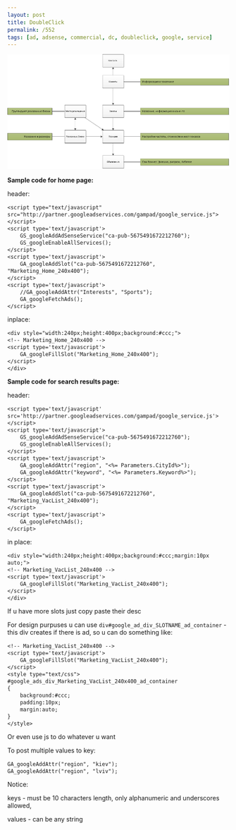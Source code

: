 ```yaml
---
layout: post
title: DoubleClick
permalink: /552
tags: [ad, adsense, commercial, dc, doubleclick, google, service]
---
```


![screenshot](/images/wp/DoubleClick.png)

**Sample code for home page:**

header:

    <script type="text/javascript" src="http://partner.googleadservices.com/gampad/google_service.js"></script>
    <script type='text/javascript'>
        GS_googleAddAdSenseService("ca-pub-5675491672212760");
        GS_googleEnableAllServices();
    </script>
    <script type='text/javascript'>
        GA_googleAddSlot("ca-pub-5675491672212760", "Marketing_Home_240x400");
    </script>
    <script type='text/javascript'>
        //GA_googleAddAttr("Interests", "Sports");
        GA_googleFetchAds();
    </script>

inplace:

    <div style="width:240px;height:400px;background:#ccc;">
    <!-- Marketing_Home_240x400 -->
    <script type='text/javascript'>
        GA_googleFillSlot("Marketing_Home_240x400");
    </script>
    </div>

**Sample code for search results page:**

header:

    <script type='text/javascript' src='http://partner.googleadservices.com/gampad/google_service.js'>
    </script>
    <script type='text/javascript'>
        GS_googleAddAdSenseService("ca-pub-5675491672212760");
        GS_googleEnableAllServices();
    </script>
    <script type='text/javascript'>
        GA_googleAddAttr("region", "<%= Parameters.CityId%>");
        GA_googleAddAttr("keyword", "<%= Parameters.Keyword%>");
    </script>
    <script type='text/javascript'>
        GA_googleAddSlot("ca-pub-5675491672212760", "Marketing_VacList_240x400");
    </script>
    <script type='text/javascript'>
        GA_googleFetchAds();
    </script>

in place:

    <div style="width:240px;height:400px;background:#ccc;margin:10px auto;">
    <!-- Marketing_VacList_240x400 -->
    <script type='text/javascript'>
        GA_googleFillSlot("Marketing_VacList_240x400");
    </script>
    </div>

If u have more slots just copy paste their desc

For design purpuses u can use `div#google_ad_div_SLOTNAME_ad_container` - this div creates if there is ad, so u can do something like:

    <!-- Marketing_VacList_240x400 -->
    <script type='text/javascript'>
        GA_googleFillSlot("Marketing_VacList_240x400");
    </script>
    <style type="text/css">
    #google_ads_div_Marketing_VacList_240x400_ad_container
    {
        background:#ccc;
        padding:10px;
        margin:auto;
    }
    </style>

Or even use js to do whatever u want

To post multiple values to key:

    GA_googleAddAttr("region", "kiev");
    GA_googleAddAttr("region", "lviv");

Notice:

keys - must be 10 characters length, only alphanumeric and underscores
allowed,

values - can be any string
